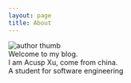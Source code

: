 ```yaml
---
layout: page
title: About
---
```


<img src="{{ site.author.thumb | prepend: site.baseurl }}" alt="author thumb">

<div>
  Welcome to my blog.<br />
  I am Acusp Xu, come from china.<br />
  A student for software engineering
</div>
